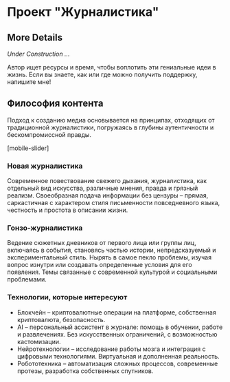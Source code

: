 # Проект "Журналистика"

## More Details

*Under Construction ...*

Автор ищет ресурсы и время, чтобы воплотить эти гениальные идеи в жизнь. Если вы знаете, как или где можно получить поддержку, напишите мне!

## Философия контента

Подход к созданию медиа основывается на принципах, отходящих от традиционной журналистики, погружаясь в глубины аутентичности и бескомпромиссной правды.

[mobile-slider]

### Новая журналистика

Современное повествование свежего дыхания, журналистика, как отдельный вид искусства, различные мнения, правда и грязный реализм. Своеобразная подача информации без цензуры – прямая, саркастичная с характером стиля письменности повседневного языка, честность и простота в описании жизни.

### Гонзо-журналистика

Ведение сюжетных дневников от первого лица или группы лиц, включаясь в события, становясь частью истории, непредсказуемый и экспериментальный стиль. Нырять в самое пекло проблемы, изучая вопрос изнутри или создавать определенные условия для его появления. Темы связанные с современной культурой и социальными проблемами.

### Технологии, которые интересуют

- Блокчейн – криптовалютные операции на платформе, собственная криптовалюта, безопасность.
- AI – персональный ассистент в журнале: помощь в обучении, работе и развлечениях. Без искусственных ограничений, с возможностью кастомизации.
- Нейротехнологии – исследование работы мозга и интеграция с цифровыми технологиями. Виртуальная и дополненная реальность.
- Робототехника – автоматизация сложных процессов, современные протезы, разработка собственных спутников.